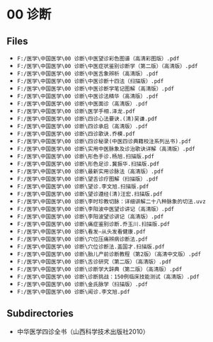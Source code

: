 # 00 诊断

## Files

- `F:/医学\中国医学\00 诊断\中医望诊彩色图谱（高清彩图版）.pdf`
- `F:/医学\中国医学\00 诊断\中医症状鉴别诊断学（第二版）（高清版）.pdf`
- `F:/医学\中国医学\00 诊断\中医舌象辨析（高清版）.pdf`
- `F:/医学\中国医学\00 诊断\中医诊断十四法（扫描版）.pdf`
- `F:/医学\中国医学\00 诊断\中医诊断学笔记图解（高清版）.pdf`
- `F:/医学\中国医学\00 诊断\中医诊法精华（高清版）.pdf`
- `F:/医学\中国医学\00 诊断\中医面诊（高清版）.pdf`
- `F:/医学\中国医学\00 诊断\医学手相.泽龙.pdf`
- `F:/医学\中国医学\00 诊断\四诊心法要诀.(清)吴谦.pdf`
- `F:/医学\中国医学\00 诊断\四诊承启（高清版）.pdf`
- `F:/医学\中国医学\00 诊断\四诊歌诀.乔模.pdf`
- `F:/医学\中国医学\00 诊断\四诊秘录(中医四诊典籍校注系列丛书).pdf`
- `F:/医学\中国医学\00 诊断\实用中医脉象及诊治歌诀详解（高清版）.pdf`
- `F:/医学\中国医学\00 诊断\形色手诊.杨旭.扫描版.pdf`
- `F:/医学\中国医学\00 诊断\形色足诊.冀振华.扫描版.pdf`
- `F:/医学\中国医学\00 诊断\最新实用诊脉法（高清版）.pdf`
- `F:/医学\中国医学\00 诊断\望舌诊疗图解（扫描版）.pdf`
- `F:/医学\中国医学\00 诊断\望诊.李文旭.扫描版.pdf`
- `F:/医学\中国医学\00 诊断\望诊遵经(清)汪宏.扫描版.pdf`
- `F:/医学\中国医学\00 诊断\李时珍教切脉：详细讲解二十八种脉象的切法.uvz`
- `F:/医学\中国医学\00 诊断\李阳波中医望诊讲记（高清版）.pdf`
- `F:/医学\中国医学\00 诊断\李阳波望诊讲记（高清版）.pdf`
- `F:/医学\中国医学\00 诊断\痛症鉴别诊断.乔玉川.扫描版.pdf`
- `F:/医学\中国医学\00 诊断\看发—从头发看健康.pdf`
- `F:/医学\中国医学\00 诊断\穴位压痛辨病诊断法.pdf`
- `F:/医学\中国医学\00 诊断\穴位诊断法.盖国才.扫描版.pdf`
- `F:/医学\中国医学\00 诊断\胎儿产前诊断教程（第2版）（高清中文版）.pdf`
- `F:/医学\中国医学\00 诊断\舌诊研究（第二版）（高清版）.pdf`
- `F:/医学\中国医学\00 诊断\诊断学大辞典（第二版）（高清版）.pdf`
- `F:/医学\中国医学\00 诊断\诊断挑战：150例临床技能测试（高清版）.pdf`
- `F:/医学\中国医学\00 诊断\金氏脉学（扫描版）.pdf`
- `F:/医学\中国医学\00 诊断\闻诊.李文旭.pdf`

## Subdirectories

- 中华医学四诊全书（山西科学技术出版社2010）
